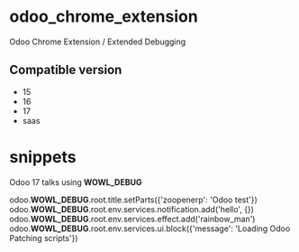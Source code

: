 # odoo_chrome_extension
Odoo Chrome Extension / Extended Debugging


## Compatible version
* 15
* 16
* 17
* saas

# snippets

Odoo 17 talks using __WOWL_DEBUG__

odoo.__WOWL_DEBUG__.root.title.setParts({'zoopenerp': 'Odoo test'})
odoo.__WOWL_DEBUG__.root.env.services.notification.add('hello', {})
odoo.__WOWL_DEBUG__.root.env.services.effect.add('rainbow_man')
odoo.__WOWL_DEBUG__.root.env.services.ui.block({'message': 'Loading Odoo Patching scripts'})